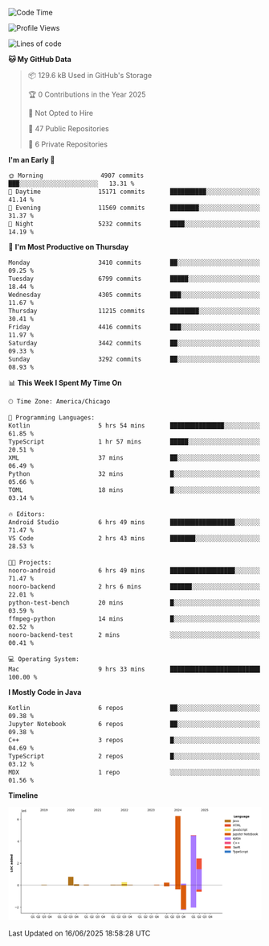 <!--START_SECTION:waka-->
![Code Time](http://img.shields.io/badge/Code%20Time-1%2C307%20hrs%2033%20mins-blue)

![Profile Views](http://img.shields.io/badge/Profile%20Views-0-blue)

![Lines of code](https://img.shields.io/badge/From%20Hello%20World%20I%27ve%20Written-15.0%20million%20lines%20of%20code-blue)

**🐱 My GitHub Data** 

> 📦 129.6 kB Used in GitHub's Storage 
 > 
> 🏆 0 Contributions in the Year 2025
 > 
> 🚫 Not Opted to Hire
 > 
> 📜 47 Public Repositories 
 > 
> 🔑 6 Private Repositories 
 > 
**I'm an Early 🐤** 

```text
🌞 Morning                4907 commits        ███░░░░░░░░░░░░░░░░░░░░░░   13.31 % 
🌆 Daytime                15171 commits       ██████████░░░░░░░░░░░░░░░   41.14 % 
🌃 Evening                11569 commits       ████████░░░░░░░░░░░░░░░░░   31.37 % 
🌙 Night                  5232 commits        ████░░░░░░░░░░░░░░░░░░░░░   14.19 % 
```
📅 **I'm Most Productive on Thursday** 

```text
Monday                   3410 commits        ██░░░░░░░░░░░░░░░░░░░░░░░   09.25 % 
Tuesday                  6799 commits        █████░░░░░░░░░░░░░░░░░░░░   18.44 % 
Wednesday                4305 commits        ███░░░░░░░░░░░░░░░░░░░░░░   11.67 % 
Thursday                 11215 commits       ████████░░░░░░░░░░░░░░░░░   30.41 % 
Friday                   4416 commits        ███░░░░░░░░░░░░░░░░░░░░░░   11.97 % 
Saturday                 3442 commits        ██░░░░░░░░░░░░░░░░░░░░░░░   09.33 % 
Sunday                   3292 commits        ██░░░░░░░░░░░░░░░░░░░░░░░   08.93 % 
```


📊 **This Week I Spent My Time On** 

```text
🕑︎ Time Zone: America/Chicago

💬 Programming Languages: 
Kotlin                   5 hrs 54 mins       ███████████████░░░░░░░░░░   61.85 % 
TypeScript               1 hr 57 mins        █████░░░░░░░░░░░░░░░░░░░░   20.51 % 
XML                      37 mins             ██░░░░░░░░░░░░░░░░░░░░░░░   06.49 % 
Python                   32 mins             █░░░░░░░░░░░░░░░░░░░░░░░░   05.66 % 
TOML                     18 mins             █░░░░░░░░░░░░░░░░░░░░░░░░   03.14 % 

🔥 Editors: 
Android Studio           6 hrs 49 mins       ██████████████████░░░░░░░   71.47 % 
VS Code                  2 hrs 43 mins       ███████░░░░░░░░░░░░░░░░░░   28.53 % 

🐱‍💻 Projects: 
nooro-android            6 hrs 49 mins       ██████████████████░░░░░░░   71.47 % 
nooro-backend            2 hrs 6 mins        ██████░░░░░░░░░░░░░░░░░░░   22.01 % 
python-test-bench        20 mins             █░░░░░░░░░░░░░░░░░░░░░░░░   03.59 % 
ffmpeg-python            14 mins             █░░░░░░░░░░░░░░░░░░░░░░░░   02.52 % 
nooro-backend-test       2 mins              ░░░░░░░░░░░░░░░░░░░░░░░░░   00.41 % 

💻 Operating System: 
Mac                      9 hrs 33 mins       █████████████████████████   100.00 % 
```

**I Mostly Code in Java** 

```text
Kotlin                   6 repos             ██░░░░░░░░░░░░░░░░░░░░░░░   09.38 % 
Jupyter Notebook         6 repos             ██░░░░░░░░░░░░░░░░░░░░░░░   09.38 % 
C++                      3 repos             █░░░░░░░░░░░░░░░░░░░░░░░░   04.69 % 
TypeScript               2 repos             █░░░░░░░░░░░░░░░░░░░░░░░░   03.12 % 
MDX                      1 repo              ░░░░░░░░░░░░░░░░░░░░░░░░░   01.56 % 
```



**Timeline**

![Lines of Code chart](https://raw.githubusercontent.com/phanijsp/phanijsp/main/assets/bar_graph.png)


 Last Updated on 16/06/2025 18:58:28 UTC
<!--END_SECTION:waka-->
